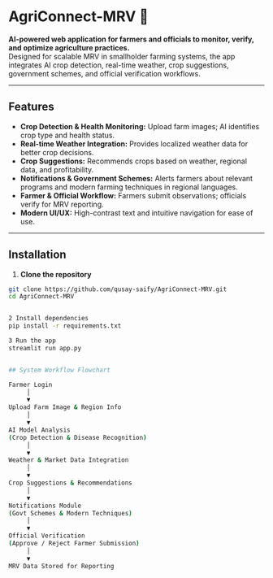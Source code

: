 # AgriConnect-MRV 🌾

**AI-powered web application for farmers and officials to monitor, verify, and optimize agriculture practices.**  
Designed for scalable MRV in smallholder farming systems, the app integrates AI crop detection, real-time weather, crop suggestions, government schemes, and official verification workflows.

---

## Features

- **Crop Detection & Health Monitoring:** Upload farm images; AI identifies crop type and health status.  
- **Real-time Weather Integration:** Provides localized weather data for better crop decisions.  
- **Crop Suggestions:** Recommends crops based on weather, regional data, and profitability.  
- **Notifications & Government Schemes:** Alerts farmers about relevant programs and modern farming techniques in regional languages.  
- **Farmer & Official Workflow:** Farmers submit observations; officials verify for MRV reporting.  
- **Modern UI/UX:** High-contrast text and intuitive navigation for ease of use.

---

## Installation

1. **Clone the repository**
```bash
git clone https://github.com/qusay-saify/AgriConnect-MRV.git
cd AgriConnect-MRV


2 Install dependencies
pip install -r requirements.txt

3 Run the app
streamlit run app.py


## System Workflow Flowchart 

Farmer Login
     │
     ▼
Upload Farm Image & Region Info
     │
     ▼
AI Model Analysis
(Crop Detection & Disease Recognition)
     │
     ▼
Weather & Market Data Integration
     │
     ▼
Crop Suggestions & Recommendations
     │
     ▼
Notifications Module
(Govt Schemes & Modern Techniques)
     │
     ▼
Official Verification
(Approve / Reject Farmer Submission)
     │
     ▼
MRV Data Stored for Reporting
